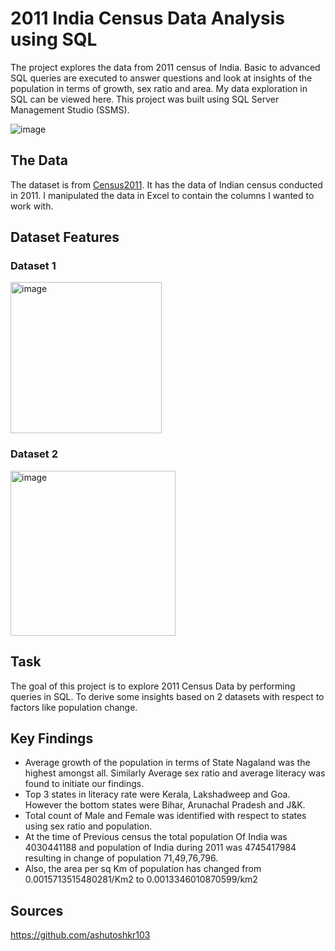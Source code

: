 # 2011 India Census Data Analysis using SQL

The project explores the data from 2011 census of India. Basic to advanced SQL queries are executed to answer questions and look at insights of the population in terms of growth, sex ratio and area. My data exploration in SQL can be viewed here. This project was built using SQL Server Management Studio (SSMS).

![image](https://github.com/Shreyad22/Portfolio-Projects/assets/120823954/c541b54f-1f8d-4547-a735-90327b3c5ddb)
	
## The Data
The dataset is from [Census2011](https://www.census2011.co.in/district,https://www.census2011.co.in/literacy). It has the data of Indian census conducted in 2011. I manipulated the data in Excel to contain the columns I wanted to work with.

## Dataset Features

### Dataset 1
<img width="242" alt="image" src="https://github.com/Shreyad22/Portfolio-Projects/assets/120823954/6a23f321-7226-4ed0-8578-e378ea49c822">


### Dataset 2
<img width="264" alt="image" src="https://github.com/Shreyad22/Portfolio-Projects/assets/120823954/c1fb5333-88a3-4765-bf14-e41bdc841ab2">


## Task
The goal of this project is to explore 2011 Census Data by performing queries in SQL. To derive some insights based on 2 datasets with respect to factors like population change.

## Key Findings
- Average growth of the population in terms of State Nagaland was the highest amongst all. Similarly Average sex ratio and average literacy was found to initiate our findings.
- Top 3 states in literacy rate were Kerala, Lakshadweep and Goa. However the bottom states were Bihar, Arunachal Pradesh and J&K.
- Total count of Male and Female was identified with respect to states using sex ratio and population.
- At the time of Previous census the total population Of India was 4030441188 and population of India during 2011 was 4745417984 resulting in change of population 71,49,76,796.
- Also, the area per sq Km of population has changed from 0.0015713515480281/Km2 to 0.0013346010870599/km2

## Sources
https://github.com/ashutoshkr103
 



